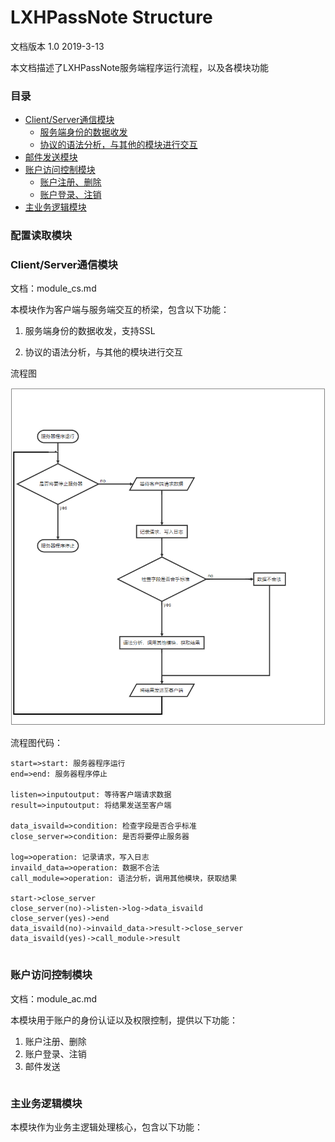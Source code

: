 # LXHPassNote Structure
文档版本 1.0 2019-3-13

本文档描述了LXHPassNote服务端程序运行流程，以及各模块功能

### 目录

 * [Client/Server通信模块](#Client/Server通信模块)
    * [服务端身份的数据收发](#服务端身份的数据收发) 
    * [协议的语法分析，与其他的模块进行交互](#协议的语法分析，与其他的模块进行交互)
 * [邮件发送模块](#邮件发送模块)
 * [账户访问控制模块](#账户访问控制模块)
    * [账户注册、删除](#账户注册、删除)
    * [账户登录、注销](#账户登录、注销)
 * [主业务逻辑模块](#主业务逻辑模块)

### 配置读取模块


### Client/Server通信模块

文档：module_cs.md

本模块作为客户端与服务端交互的桥梁，包含以下功能：  
 1. 服务端身份的数据收发，支持SSL

 2. 协议的语法分析，与其他的模块进行交互

流程图

![流程图png](imgs/cs模块流程图.png)

流程图代码：

```flow
start=>start: 服务器程序运行
end=>end: 服务器程序停止

listen=>inputoutput: 等待客户端请求数据
result=>inputoutput: 将结果发送至客户端

data_isvaild=>condition: 检查字段是否合乎标准
close_server=>condition: 是否将要停止服务器

log=>operation: 记录请求，写入日志
invaild_data=>operation: 数据不合法
call_module=>operation: 语法分析，调用其他模块，获取结果

start->close_server
close_server(no)->listen->log->data_isvaild
close_server(yes)->end
data_isvaild(no)->invaild_data->result->close_server
data_isvaild(yes)->call_module->result


```

### 账户访问控制模块

文档：module_ac.md

本模块用于账户的身份认证以及权限控制，提供以下功能：  

  1. 账户注册、删除 
  2. 账户登录、注销  
  3. 邮件发送

```flow

```

### 主业务逻辑模块  
本模块作为业务主逻辑处理核心，包含以下功能：  
